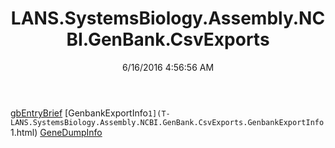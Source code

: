 ﻿---
title: LANS.SystemsBiology.Assembly.NCBI.GenBank.CsvExports
date: 6/16/2016 4:56:56 AM
---

[gbEntryBrief](T-LANS.SystemsBiology.Assembly.NCBI.GenBank.CsvExports.gbEntryBrief.html)
[GenbankExportInfo`1](T-LANS.SystemsBiology.Assembly.NCBI.GenBank.CsvExports.GenbankExportInfo`1.html)
[GeneDumpInfo](T-LANS.SystemsBiology.Assembly.NCBI.GenBank.CsvExports.GeneDumpInfo.html)

